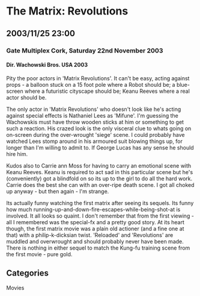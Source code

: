 # The Matrix: Revolutions
## 2003/11/25 23:00

### Gate Multiplex Cork, Saturday 22nd November 2003
#### Dir. Wachowski Bros. USA 2003

Pity the poor actors in 'Matrix Revolutions'.  It can't be easy,
acting against props - a balloon stuck on a 15 foot pole where a Robot
should be; a blue-screen where a futuristic cityscape should be; Keanu
Reeves where a real actor should be.


The only actor in 'Matrix Revolutions' who doesn't look like he's
acting against special effects is Nathaniel Lees as 'Mifune'.  I'm
guessing the Wachowskis must have throw wooden sticks at him or
something to get such a reaction.  His crazed look is the only
visceral clue to whats going on on-screen during the over-wrought
'siege' scene.  I could probably have watched Lees stomp around in his
armoured suit blowing things up, for longer than I'm willing to admit
to.  If George Lucas has any sense he should hire him.

Kudos also to Carrie ann Moss for having to carry an emotional scene
with Keanu Reeves.  Keanu is required to act sad in this particular
scene but he's (conveniently) got a blindfold on so its up to the girl
to do all the hard work.  Carrie does the best she can with an
over-ripe death scene.  I got all choked up anyway - but then again -
I'm strange.

Its actually funny watching the first matrix after seeing its sequels.
Its funny how much
running-up-and-down-fire-escapes-while-being-shot-at is involved.  It
all looks so quaint.  I don't remember that from the first viewing -
all I remembered was the special-fx and a pretty good story.  At its
heart though, the first matrix movie was a plain old actioner (and a
fine one at that) with a philip-k-dicksian twist.  'Reloaded' and
'Revolutions' are muddled and overwrought and should probably never
have been made. There is nothing in either sequel to match the Kung-fu
training scene from the first movie - pure gold.

## Categories
Movies
